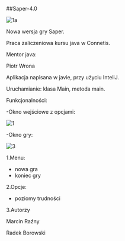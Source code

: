 ##Saper-4.0

![1a](https://user-images.githubusercontent.com/60845511/82160488-08e58f80-9896-11ea-86ea-f6775f370133.png)

Nowa wersja gry Saper.

Praca zaliczeniowa kursu java w Connetis. 

Mentor java:

Piotr Wrona

Aplikacja napisana w javie, przy użyciu InteliJ.

Uruchamianie: klasa Main, metoda main.

Funkcjonalności:

-Okno wejściowe z opcjami:

![1](https://user-images.githubusercontent.com/60845511/82160712-8c53b080-9897-11ea-8ef3-859f9927a807.png)

-Okno gry:

![3](https://user-images.githubusercontent.com/60845511/82160826-43e8c280-9898-11ea-8719-6baf777029f2.png)

1.Menu:
- nowa gra
- koniec gry

2.Opcje:

- poziomy trudności

3.Autorzy

Marcin Raźny

Radek Borowski
